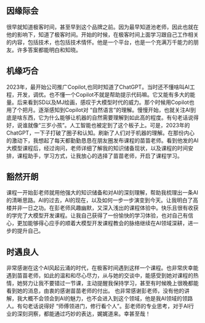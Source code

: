 ## 因缘际会

很早就知道极客时间，甚至早到这个品牌之前。因为最早知道池老师，因此也就在他的影响下，知道了极客时间。开始的时候，在极客时间上面学习跟自己工作相关的内容，包括技术，也包括技术情怀。他是一个平台，也是一个充满万千能力的朋友。许多答案都能明白和知晓。

## 机缘巧合

2023年，最开始公司推广Copilot,也同时知道了ChatGPT。当时还不懂啥叫AI工程，开发，调优。也不懂一个Copilot不就是帮助提示代码嘛。它又能有多大的能量。后来看到SD以及MJ绘画，感叹于大模型时代的威力。那个时候用Copilot也用了个把月。逐渐感知到Copilot对 “自然语言”的理解。慢慢开始，也就关注AI到底是啥东西，它为什么能够让机器的自然需要理解到如此高的程度。有句老话说得好，说谁就像“三岁小孩”。人工智能也被定到了这个板子上。可是，2023年的ChatGPT，一下子打破了圈子和认知。刷新了人们对于机器的理解。在那份内心的激动下，我想起了每天都勤勤恳恳在朋友圈发布课程的苗苗老师。看到他发的AI大模型课程后，经过询问，老师详细了解我的知识储备现状，以及课程的时间安排，课程助手，学习方式，让我放心的选择了苗苗老师，开启了课程学习。

## 豁然开朗

课程一开始彭老师就用他强大的知识储备和对AI的深刻理解，帮助我梳理出一条AI的清晰思路。AI的过去，AI的现在，以及如何一步一步演变到今天。让我明白了高楼并非一日之功。在彭老师风趣幽默，又深入浅出的课程体验中。快乐且很有收获的学完了大模型开发课程。让我自己获得了一份愉快的学习体验，也对自己有信心，更加能够得心应手的顺着大模型开发课程教会的脉络继续在AI领域深耕，进一步的提升自己。

## 时遇良人

非常感谢在这个AI风起云涌的时代，在极客时间遇到这样一个课程。也非常庆幸能遇到苗苗老师，如此的温和和尽心尽力，从与她的交谈中，能感受到她对课程的热情，她努力让我不要错过一节课，主动提醒我保持学习，甚至有时候晚上很晚都能看到她的消息，由衷的感谢苗苗老师的付出。
也非常感谢彭老师，没有他的讲解，我大概不会领会到AI的魅力，也不会进入到这个领域，他是我AI领域的领路人。有句老话说得好 “师傅领进门，修行看个人”。彭老师的专业思考，对于AI行业的深刻洞察，都能通过巧妙的表达，娓娓道来。幸甚至哉！
